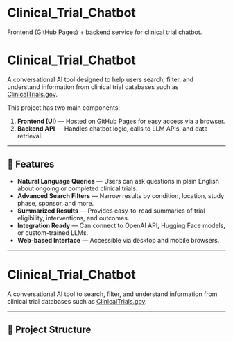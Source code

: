 # Clinical_Trial_Chatbot
Frontend (GitHub Pages) + backend service for clinical trial chatbot.
# Clinical_Trial_Chatbot

A conversational AI tool designed to help users search, filter, and understand information from clinical trial databases such as [ClinicalTrials.gov](https://clinicaltrials.gov/).

This project has two main components:
1. **Frontend (UI)** — Hosted on GitHub Pages for easy access via a browser.
2. **Backend API** — Handles chatbot logic, calls to LLM APIs, and data retrieval.

---

## 🚀 Features
- **Natural Language Queries** — Users can ask questions in plain English about ongoing or completed clinical trials.
- **Advanced Search Filters** — Narrow results by condition, location, study phase, sponsor, and more.
- **Summarized Results** — Provides easy-to-read summaries of trial eligibility, interventions, and outcomes.
- **Integration Ready** — Can connect to OpenAI API, Hugging Face models, or custom-trained LLMs.
- **Web-based Interface** — Accessible via desktop and mobile browsers.

---


# Clinical_Trial_Chatbot

A conversational AI tool to search, filter, and understand information from clinical trial databases such as [ClinicalTrials.gov](https://clinicaltrials.gov/).

---

## 📂 Project Structure
